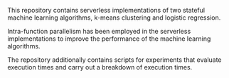 This repository contains serverless implementations of two stateful machine learning algorithms, k-means clustering and logistic regression. 

Intra-function parallelism has been employed in the serverless implementations to improve the performance of the machine learning algorithms.

The repository additionally contains scripts for experiments that evaluate execution times and carry out a breakdown of execution times.